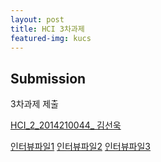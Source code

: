 ```yaml
---
layout: post
title: HCI 3차과제 
featured-img: kucs
---
```


## Submission


3차과제 제출 

[HCI_2_2014210044_ 김선욱](/assets/files/데표세3차과제_2014210044_컴퓨터학과_김선욱.pdf)

[인터뷰파일1](/assets/files/interview1)
[인터뷰파일2](/assets/files/interview2)
[인터뷰파일3](/assets/files/interview3)